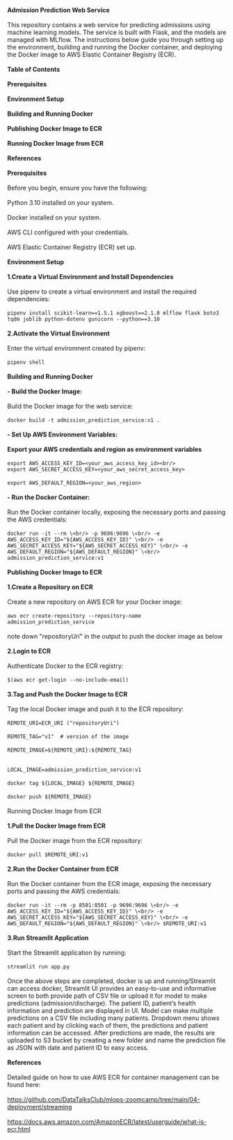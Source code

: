 **Admission Prediction Web Service**<br/>
<br/>
This repository contains a web service for predicting admissions using machine learning models. The service is built with Flask, and the models are managed with MLflow. The instructions below guide you through setting up the environment, building and running the Docker container, and deploying the Docker image to AWS Elastic Container Registry (ECR).<br/>
<br/>
**Table of Contents**<br/>
<br/>
**Prerequisites**<br/>
<br/>
**Environment Setup**<br/>
<br/>
**Building and Running Docker**<br/>
<br/>
**Publishing Docker Image to ECR**<br/>
<br/>
**Running Docker Image from ECR**<br/>
<br/>
**References**<br/>
<br/>
**Prerequisites**<br/>
<br/>
Before you begin, ensure you have the following:<br/>
<br/>
Python 3.10 installed on your system.<br/>
<br/>
Docker installed on your system.<br/>
<br/>
AWS CLI configured with your credentials.<br/>
<br/>
AWS Elastic Container Registry (ECR) set up.<br/>
<br/>
**Environment Setup**<br/>
<br/>
**1.Create a Virtual Environment and Install Dependencies**<br/>
<br/>
Use pipenv to create a virtual environment and install the required dependencies:<br/>
<br/>
`pipenv install scikit-learn==1.5.1 xgboost==2.1.0 mlflow flask boto3 tqdm joblib python-dotenv gunicorn --python==3.10`<br/>
<br/>
**2.Activate the Virtual Environment**<br/>
<br/>
Enter the virtual environment created by pipenv:<br/>
<br/>
`pipenv shell`<br/>
<br/>
**Building and Running Docker**<br/>
<br/>
**- Build the Docker Image:**<br/>
<br/>
Build the Docker image for the web service:<br/>
<br/>
`docker build -t admission_prediction_service:v1 .`<br/>
<br/>
**- Set Up AWS Environment Variables:**<br/>
<br/>
**Export your AWS credentials and region as environment variables**<br/>
<br/>
`export AWS_ACCESS_KEY_ID=<your_aws_access_key_id><br/>`
<br/>
`export AWS_SECRET_ACCESS_KEY=<your_aws_secret_access_key>`<br/>
<br/>
`export AWS_DEFAULT_REGION=<your_aws_region>`<br/>
<br/>
**- Run the Docker Container:**<br/>
<br/>
Run the Docker container locally, exposing the necessary ports and passing the AWS credentials:<br/>
<br/>
`docker run -it --rm \<br/>
    -p 9696:9696 \<br/>
    -e AWS_ACCESS_KEY_ID="${AWS_ACCESS_KEY_ID}" \<br/>
    -e AWS_SECRET_ACCESS_KEY="${AWS_SECRET_ACCESS_KEY}" \<br/>
    -e AWS_DEFAULT_REGION="${AWS_DEFAULT_REGION}" \<br/>
    admission_prediction_service:v1`<br/>
<br/>
**Publishing Docker Image to ECR**<br/>
<br/>
**1.Create a Repository on ECR**<br/>
<br/>
Create a new repository on AWS ECR for your Docker image:<br/>
<br/>
`aws ecr create-repository --repository-name admission_prediction_service`<br/>
<br/>
note down "repositoryUri" in the output to push the docker image as below<br/>
<br/>
**2.Login to ECR**<br/>
<br/>
Authenticate Docker to the ECR registry:<br/>
<br/>
`$(aws ecr get-login --no-include-email)`<br/>
<br/>
**3.Tag and Push the Docker Image to ECR**<br/>
<br/>
Tag the local Docker image and push it to the ECR repository:<br/>
<br/>
`REMOTE_URI=ECR_URI ("repositoryUri")`<br/>
<br/>
`REMOTE_TAG="v1"  # version of the image`<br/>
<br/>
`REMOTE_IMAGE=${REMOTE_URI}:${REMOTE_TAG}`<br/>
<br/>

`LOCAL_IMAGE=admission_prediction_service:v1`<br/>
<br/>
`docker tag ${LOCAL_IMAGE} ${REMOTE_IMAGE}`<br/>
<br/>
`docker push ${REMOTE_IMAGE}`<br/>
<br/>
Running Docker Image from ECR<br/>
<br/>
**1.Pull the Docker Image from ECR**<br/>
<br/>
Pull the Docker image from the ECR repository:<br/>
<br/>
`docker pull $REMOTE_URI:v1`<br/>
<br/>
**2.Run the Docker Container from ECR**<br/>
<br/>
Run the Docker container from the ECR image, exposing the necessary ports and passing the AWS credentials:<br/>
<br/>
`docker run -it --rm -p 8501:8501 -p 9696:9696 \<br/>
   -e AWS_ACCESS_KEY_ID="${AWS_ACCESS_KEY_ID}" \<br/>
   -e AWS_SECRET_ACCESS_KEY="${AWS_SECRET_ACCESS_KEY}" \<br/>
   -e AWS_DEFAULT_REGION="${AWS_DEFAULT_REGION}" \<br/>
   $REMOTE_URI:v1`<br/>
<br/>
**3.Run Streamlit Application**<br/>
<br/>
Start the Streamlit application by running:<br/>
<br/>
`streamlit run app.py`<br/>
<br/>
Once the above steps are completed, docker is up and running/Streamlit can access docker, Streamlit UI provides an easy-to-use and informative screen to both provide path of CSV file or upload it for model to make predictions (admission/discharge). The patient ID, patient’s health information and prediction are displayed in UI. Model can make multiple predictions on a CSV file including many patients. Dropdown menu shows each patient and by clicking each of them, the predictions and patient information can be accessed. After predictions are made, the results are uploaded to S3 bucket by creating a new folder and name the prediction file as JSON with date and patient ID to easy access.<br/>
<br/>
**References**<br/>
<br/>
Detailed guide on how to use AWS ECR for container management can be found here: <br/>
<br/>
https://github.com/DataTalksClub/mlops-zoomcamp/tree/main/04-deployment/streaming<br/>
<br/>
https://docs.aws.amazon.com/AmazonECR/latest/userguide/what-is-ecr.html<br/>
<br/>


